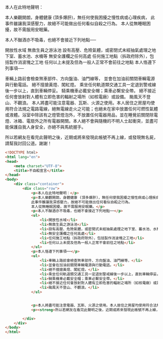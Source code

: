本人在此特地聲明：

本人樂觀開朗，身體健康 (頂多爆肝)，無任何使我困擾之慢性病或心理疾病， 此事件雖讓我深感壓力，故絕不可能做出任何看似自殺之行為。 本人從無睡眠困擾，故不需服用安眠藥。

本人不酗酒亦不吸毒，也絕不會接近下列地點──

開放性水域
無救生員之游泳池
設有高壓、危險氣體，或密閉式未經抽氣處理之地下室、蓄水池、水桶等
無安全護欄之任何高處
任何施工地點（拆政府除外），包括製作消波塊之工地
任何以上未提及但為一般人正常不會前往之地點
本人恪遵下列事項──

車輛上路前會檢查煞車部件、方向盤油、油門線等，
並會在加油前關閉車輛電源與行動電話。
絕不擅搶黃燈、闖紅燈。
乘坐任何軌道類交通工具一定退到警戒線後一步以上，直到車輛停妥。
騎乘機車必戴安全帽；乘車必繫安全帶。
絕不接近任何會放射對人體有立即危害的輻射之場所（如核電廠）或設備。
颱風天不登山、不觀浪。
本人將盡可能注意電器、瓦斯、火源之使用。本人居住之房屋均使用符合法規之電路電線，絕無電線走火之可能；也絕未在家中放置任何可燃性氣體或液體。浴室中除該有之燈管燈泡外，不放置任何電器用品，並在睡覺前關閉除電燈、冰箱、電扇外之所有電器開關。本人絕不會與隨機的不明人士起衝突，並盡可能保護自我人身安全，亦絕不與馬統握手。

所以若網友在看完此聲明之後，近期或將來發現此帳號不再上線，或發現無名屍，請幫我討回公道。謝謝！

```html
<!DOCTYPE html>
<html lang="en">
<head>
	<meta charset="UTF-8">
	<title>不自殺宣言</title>
</head>
<body>
	<div class="container">
		<div class="row">
			<p>本人在此特地聲明：</p>
			<p>本人樂觀開朗，身體健康 (頂多爆肝)，無任何使我困擾之慢性病或心理疾病，
			此事件雖讓我深感壓力，故絕不可能做出任何看似自殺之行為。
			本人從無睡眠困擾，故不需服用安眠藥。</p>
			<p>本人不酗酒亦不吸毒，也絕不會接近下列地點──</p>
			<ul>
				<li>開放性水域</li>
				<li>無救生員之游泳池</li>
				<li>設有高壓、危險氣體，或密閉式未經抽氣處理之地下室、蓄水池、水桶等</li>
				<li>無安全護欄之任何高處</li>
				<li>任何施工地點（拆政府除外），包括製作消波塊之工地</li>
				<li>任何以上未提及但為一般人正常不會前往之地點</li>
			</ul>
			<p>本人恪遵下列事項──</p>
			<ul>
				<li>車輛上路前會檢查煞車部件、方向盤油、油門線等，</li>
				<li>並會在加油前關閉車輛電源與行動電話。</li>
				<li>絕不擅搶黃燈、闖紅燈。</li>
				<li>乘坐任何軌道類交通工具一定退到警戒線後一步以上，直到車輛停妥。</li>
				<li>騎乘機車必戴安全帽；乘車必繫安全帶。</li>
				<li>絕不接近任何會放射對人體有立即危害的輻射之場所（如核電廠）或設備。</li>
				<li>颱風天不登山、不觀浪。</li>
			</ul>
			

			<p>本人將盡可能注意電器、瓦斯、火源之使用。本人居住之房屋均使用符合法規之電路電線，絕無電線走火之可能；也絕未在家中放置任何可燃性氣體或液體。浴室中除該有之燈管燈泡外，不放置任何電器用品，並在睡覺前關閉除電燈、冰箱、電扇外之所有電器開關。本人絕不會與隨機的不明人士起衝突，並盡可能保護自我人身安全，亦絕不與馬統握手。</p>
			<p><strong>所以若網友在看完此聲明之後，近期或將來發現此帳號不再上線，或發現無名屍，請幫我討回公道。謝謝！</strong></p>

		</div>
	</div>
</body>
</html>
```
